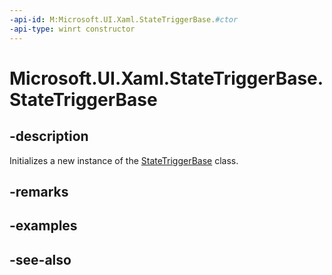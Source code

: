 ```yaml
---
-api-id: M:Microsoft.UI.Xaml.StateTriggerBase.#ctor
-api-type: winrt constructor
---
```


<!-- Method syntax
protected StateTriggerBase()
-->

# Microsoft.UI.Xaml.StateTriggerBase.StateTriggerBase

## -description
Initializes a new instance of the [StateTriggerBase](statetriggerbase.md) class.

## -remarks

## -examples

## -see-also
